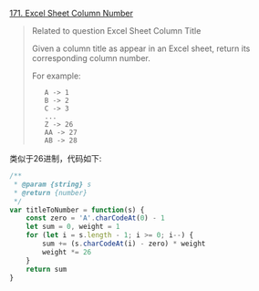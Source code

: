 [171. Excel Sheet Column Number](https://leetcode.com/problems/excel-sheet-column-number/)

>Related to question Excel Sheet Column Title
>
>Given a column title as appear in an Excel sheet, return its corresponding column number.
>
>For example:
>```
>    A -> 1
>    B -> 2
>    C -> 3
>    ...
>    Z -> 26
>    AA -> 27
>    AB -> 28 
>```


类似于26进制，代码如下:
```js
/**
 * @param {string} s
 * @return {number}
 */
var titleToNumber = function(s) {
    const zero = 'A'.charCodeAt(0) - 1
    let sum = 0, weight = 1
    for (let i = s.length - 1; i >= 0; i--) {
        sum += (s.charCodeAt(i) - zero) * weight
        weight *= 26
    }
    return sum
}
```
